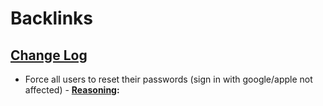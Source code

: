 
# Backlinks
## [Change Log](<Change Log.md>)
- Force all users to reset their passwords (sign in with google/apple not affected)
            - **[Reasoning](<Reasoning.md>):**

